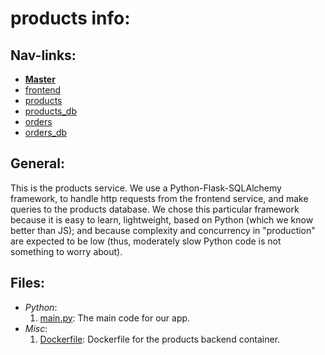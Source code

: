 # products info:

## Nav-links:

- **[Master](/README.md)**
- [frontend](/wiki/frontend.md)
- [products](/wiki/products_service.md)
- [products_db](/wiki/products_db.md)
- [orders](/wiki/orders_service.md)
- [orders_db](/wiki/orders_db.md)

## General:

This is the products service. We use a Python-Flask-SQLAlchemy framework, to handle http requests from the frontend service, and make queries to the products database. We chose this particular framework because it is easy to learn, lightweight, based on Python (which we know better than JS); and because complexity and concurrency in "production" are expected to be low (thus, moderately slow Python code is not something to worry about).

## Files:

- *Python*:
    1. [main.py](/products/main.py):
        The main code for our app.
- *Misc*:
    1. [Dockerfile](/products/Dockerfile):
        Dockerfile for the products backend container.
